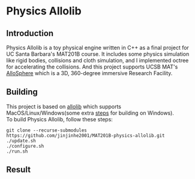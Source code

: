 # Physics Allolib
## Introduction
Physics Allolib is a toy physical engine written in C++ as a final project for UC Santa Barbara's MAT201B course. It includes some physics simulation like rigid bodies, collisions and cloth simulation, and I implemented octree for  accelerating the collisions. And this project supports UCSB MAT's [AlloSphere](https://allosphere.ucsb.edu/) which is a 3D, 360-degree immersive Research Facility.

## Building
This project is based on [allolib](https://github.com/AlloSphere-Research-Group/allolib/) which supports MacOS/Linux/Windows(some extra [steps](https://github.com/AlloSphere-Research-Group/allolib/) for building on Windows).  
To build Physics Allolib, follow these steps:
```
git clone --recurse-submodules https://github.com/jinjinhe2001/MAT201B-physics-allolib.git
./update.sh
./configure.sh
./run.sh
```
## Result


